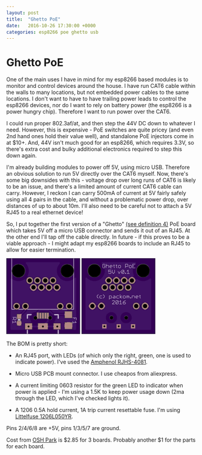 ```yaml
---
layout: post
title:  "Ghetto PoE"
date:   2016-10-26 17:30:00 +0000
categories: esp8266 poe ghetto usb
---
```


# Ghetto PoE

One of the main uses I have in mind for my esp8266 based modules is to monitor and control devices around the house.  I have run CAT6 cable within the walls to many locations, but not embedded power cables to the same locations.  I don't want to have to have trailing power leads to control the esp8266 devices, nor do I want to rely on battery power (the esp8266 is a power hungry chip).  Therefore I want to run power over the CAT6.

I could run proper 802.3af/at, and then step the 44V DC down to whatever I need.  However, this is expensive - PoE switches are quite pricey (and even 2nd hand ones hold their value well), and standalone PoE injectors come in at $10+.  And, 44V isn't much good for an esp8266, which requires 3.3V, so there's extra cost and bulky additional electronics required to step this down again.

I'm already building modules to power off 5V, using micro USB.  Therefore an obvious solution to run 5V directly over the CAT6 myself.  Now, there's some big downsides with this - voltage drop over long runs of CAT6 is likely to be an issue, and there's a limited amount of current CAT6 cable can carry.  However, I reckon I can carry 500mA of current at 5V fairly safely using all 4 pairs in the cable, and without a problematic power drop, over distances of up to about 10m.  I'll also need to be careful not to attach a 5V RJ45 to a real ethernet device!

So, I put together the first version of a "Ghetto" [(see definition 4)](https://www.urbandictionary.com/define.php?term=ghetto) PoE board which takes 5V off a micro USB connector and sends it out of an RJ45.  At the other end I'll tap off the cable directly.  In future - if this proves to be a viable approach - I might adapt my esp8266 boards to include an RJ45 to allow for easier termination.

<a href="https://oshpark.com/shared_projects/yyvMDXC1"><img src="/static/img/ghetto%20poe%205v%20v0.1%20front.png" alt="Ghetto PoE 5V v0.1 front"/></a>
<a href="https://oshpark.com/shared_projects/yyvMDXC1"><img src="/static/img/ghetto%20poe%205v%20v0.1%20back.png" alt="Ghetto PoE 5V v0.1 rear"/></a>

The BOM is pretty short:

* An RJ45 port, with LEDs (of which only the right, green, one is used to indicate power).  I've used the [Amphenol RJHS-4081](http://uk.rs-online.com/web/p/rj45-connectors/2578779/).

* Micro USB PCB mount connector.  I use cheapos from aliexpress.

* A current limiting 0603 resistor for the green LED to indicator when power is applied - I'm using a 1.5K to keep power usage down (2ma through the LED, which I've checked lights it).

* A 1206 0.5A hold current, 1A trip current resettable fuse.  I'm using [Littelfuse 1206L050YR](http://uk.rs-online.com/web/p/resettable-surface-mount-fuses/7874198/).

Pins 2/4/6/8 are +5V, pins 1/3/5/7 are ground.

Cost from [OSH Park](https://oshpark.com/) is $2.85 for 3 boards.  Probably another $1 for the parts for each board.